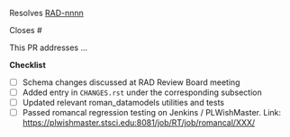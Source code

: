 <!-- If this PR closes a JIRA ticket, make sure the title starts with the JIRA issue number,
for example RAD-1234: <Fix a bug> -->
Resolves [RAD-nnnn](https://jira.stsci.edu/browse/RAD-nnnn)

<!-- If this PR closes a GitHub issue, reference it here by its number -->
Closes #

<!-- describe the changes comprising this PR here -->
This PR addresses ...

**Checklist**
- [ ] Schema changes discussed at RAD Review Board meeting
- [ ] Added entry in `CHANGES.rst` under the corresponding subsection
- [ ] Updated relevant roman_datamodels utilities and tests
- [ ] Passed romancal regression testing on Jenkins / PLWishMaster. Link: https://plwishmaster.stsci.edu:8081/job/RT/job/romancal/XXX/
